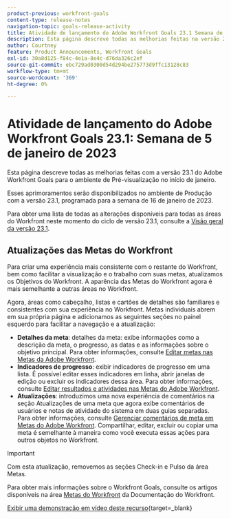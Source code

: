 ```yaml
---
product-previous: workfront-goals
content-type: release-notes
navigation-topic: goals-release-activity
title: Atividade de lançamento do Adobe Workfront Goals 23.1 Semana de 5 de dezembro de 2023
description: Esta página descreve todas as melhorias feitas na versão 23.1 do Adobe Workfront Goals para o ambiente de Pré-visualização. Essas melhorias serão disponibilizadas no ambiente de Produção na semana de 16 de janeiro de 2023.
author: Courtney
feature: Product Announcements, Workfront Goals
exl-id: 30a8d125-f84c-4e1a-8e4c-d76da326c2ef
source-git-commit: ebc729ad0300d54d294be275773d9ffc13128c83
workflow-type: tm+mt
source-wordcount: '369'
ht-degree: 0%

---
```


# Atividade de lançamento do Adobe Workfront Goals 23.1: Semana de 5 de janeiro de 2023

Esta página descreve todas as melhorias feitas com a versão 23.1 do Adobe Workfront Goals para o ambiente de Pré-visualização no início de janeiro.

Esses aprimoramentos serão disponibilizados no ambiente de Produção com a versão 23.1, programada para a semana de 16 de janeiro de 2023.

<!-- For a list of all changes available for Workfront Goals at this point in the 21.2 release cycle, see [Adobe Workfront Goals with the 21.2 release](../../../../product-announcements/product-releases/goals-release-activity/goals-21.2-release/goals-release-21-2.md). -->

Para obter uma lista de todas as alterações disponíveis para todas as áreas do Workfront neste momento do ciclo de versão 23.1, consulte a [Visão geral da versão 23.1](/help/quicksilver/product-announcements/product-releases/23.1-release-activity/23-1-release-overview.md).

## Atualizações das Metas do Workfront

Para criar uma experiência mais consistente com o restante do Workfront, bem como facilitar a visualização e o trabalho com suas metas, atualizamos os Objetivos do Workfront. A aparência das Metas do Workfront agora é mais semelhante a outras áreas no Workfront.

Agora, áreas como cabeçalho, listas e cartões de detalhes são familiares e consistentes com sua experiência no Workfront.
Metas individuais abrem em sua própria página e adicionamos as seguintes seções no painel esquerdo para facilitar a navegação e a atualização:

* **Detalhes da meta**: detalhes da meta: exibe informações como a descrição da meta, o progresso, as datas e as informações sobre o objetivo principal. Para obter informações, consulte [Editar metas nas Metas da Adobe Workfront](/help/quicksilver/workfront-goals/goal-management/edit-goals.md).
* **Indicadores de progresso**: exibir indicadores de progresso em uma lista. É possível editar esses indicadores em linha, abrir janelas de edição ou excluir os indicadores dessa área. Para obter informações, consulte [Editar resultados e atividades nas Metas do Adobe Workfront](/help/quicksilver/workfront-goals/results-and-activities/edit-results-and-activities.md).
* **Atualizações**: introduzimos uma nova experiência de comentários na seção Atualizações de uma meta que agora exibe comentários de usuários e notas de atividade do sistema em duas guias separadas. Para obter informações, consulte [Gerenciar comentários de meta em Metas do Adobe Workfront](/help/quicksilver/workfront-goals/goal-management/manage-goal-comments.md).
Compartilhar, editar, excluir ou copiar uma meta é semelhante à maneira como você executa essas ações para outros objetos no Workfront.

>[!IMPORTANT]
>
>Com esta atualização, removemos as seções Check-in e Pulso da área Metas.

Para obter mais informações sobre o Workfront Goals, consulte os artigos disponíveis na área [Metas do Workfront](/help/quicksilver/workfront-goals/workfront-goals.md) da Documentação do Workfront.

[Exibir uma demonstração em vídeo deste recurso](https://video.tv.adobe.com/v/3413327/){target=_blank}